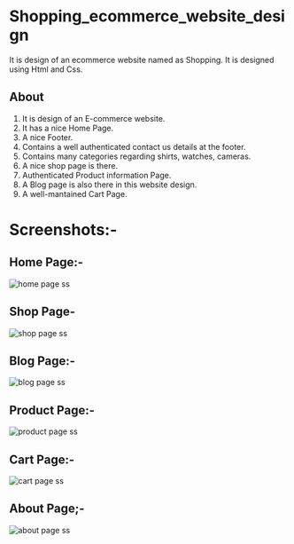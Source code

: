 # Shopping_ecommerce_website_design
It is design of an ecommerce website named as Shopping. It is designed using Html and Css.

## About
1. It is design of an E-commerce website.
2. It has a nice Home Page.
3.  A nice Footer.
4. Contains a well authenticated contact us details at the footer.
5. Contains many categories regarding shirts, watches, cameras.
6. A nice shop page is there.
7. Authenticated Product information Page.
8. A Blog page is also there in this website design.
9. A well-mantained Cart Page.

# Screenshots:-
## Home Page:-<br>
![home page ss](https://user-images.githubusercontent.com/86122364/153178920-fdd16249-1def-46f2-b1f6-0108778ab13e.png)

## Shop Page- <br>
![shop page ss](https://user-images.githubusercontent.com/86122364/153179023-41062562-45b9-4296-a45c-4ceb7790254c.png)

## Blog Page:-<br>
![blog page ss](https://user-images.githubusercontent.com/86122364/153179072-27aa3c51-8646-4da4-9bc2-50e5f036e45e.png)

## Product Page:-<br>
![product page ss](https://user-images.githubusercontent.com/86122364/153179143-62b467e9-bc21-478d-b910-e7af692b7c54.png)

## Cart Page:-<br>
![cart page ss](https://user-images.githubusercontent.com/86122364/153179236-b49295b3-ea29-40fe-80f7-1fba7803ab29.png)

## About Page;-<br>
![about page ss](https://user-images.githubusercontent.com/86122364/153179282-b5963104-1067-4ee3-9cfd-fef6dee88493.png)
